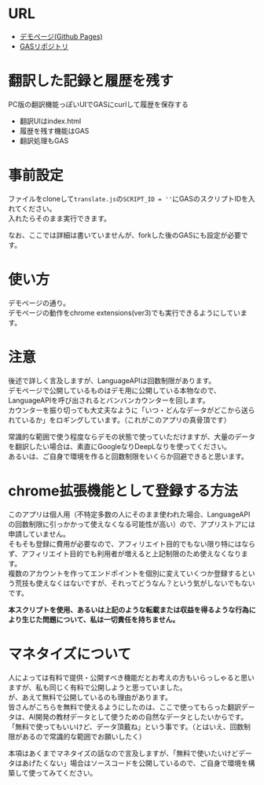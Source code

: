 # URL
- [デモページ(Github Pages)](https://shimajima-eiji.github.io/__Operation-Maintenance/translate/chrome_extensions)
- [GASリポジトリ](https://github.com/shimajima-eiji/--GAS_v5_Translate)

# 翻訳した記録と履歴を残す
PC版の翻訳機能っぽいUIでGASにcurlして履歴を保存する

- 翻訳UIはindex.html
- 履歴を残す機能はGAS
- 翻訳処理もGAS

# 事前設定
ファイルをcloneして`translate.js`の`SCRIPT_ID = ''`にGASのスクリプトIDを入れてください。<br />
入れたらそのまま実行できます。

なお、ここでは詳細は書いていませんが、forkした後のGASにも設定が必要です。

# 使い方
デモページの通り。<br />
デモページの動作をchrome extensions(ver3)でも実行できるようにしています。

# 注意
後述で詳しく言及しますが、LanguageAPIは回数制限があります。<br />
デモページで公開しているものはデモ用に公開している本物なので、LanguageAPIを呼び出されるとバンバンカウンターを回します。<br />
カウンターを振り切っても大丈夫なように「いつ・どんなデータがどこから送られているか」をロギングしています。（これがこのアプリの真骨頂です）

常識的な範囲で使う程度ならデモの状態で使っていただけますが、大量のデータを翻訳したい場合は、素直にGoogleなりDeepLなりを使ってください。<br />
あるいは、ご自身で環境を作ると回数制限をいくらか回避できると思います。

# chrome拡張機能として登録する方法
このアプリは個人用（不特定多数の人にそのまま使われた場合、LanguageAPIの回数制限に引っかかって使えなくなる可能性が高い）ので、アプリストアには申請していません。<br />
そもそも登録に費用が必要なので、アフィリエイト目的でもない限り特にはならず、アフィリエイト目的でも利用者が増えると上記制限のため使えなくなります。<br />
複数のアカウントを作ってエンドポイントを個別に変えていくつか登録するという荒技も使えなくはないですが、それってどうなん？という気がしないでもないです。

**本スクリプトを使用、あるいは上記のような転載または収益を得るような行為により生じた問題について、私は一切責任を持ちません。**

# マネタイズについて
人によっては有料で提供・公開すべき機能だとお考えの方もいらっしゃると思いますが、私も同じく有料で公開しようと思っていました。<br />
が、あえて無料で公開しているのも理由があります。<br />
皆さんがこちらを無料で使えるようにしたのは、ここで使ってもらった翻訳データは、AI開発の教材データとして使うための自然なデータとしたいからです。<br />
「無料で使ってもいいけど、データ頂戴ね」という事です。（とはいえ、回数制限があるので常識的な範囲でお願いしたく）

本項はあくまでマネタイズの話なので言及しますが、「無料で使いたいけどデータはあげたくない」場合はソースコードを公開しているので、ご自身で環境を構築して使ってみてください。
